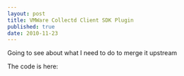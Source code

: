 ```yaml
---
layout: post
title: VMWare Collectd Client SDK Plugin
published: true
date: 2010-11-23
---
```

<p>Going to see about what I need to do to merge it upstream</p>
<p>The code is here:</p>
<p><script src="https://gist.github.com/712934.js"></script></p>
<p>&nbsp;</p>
